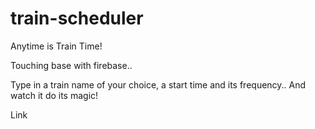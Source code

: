 # train-scheduler

Anytime is Train Time!

Touching base with firebase..

Type in a train name of your choice, a start time and its frequency.. And watch it do its magic!

Link
